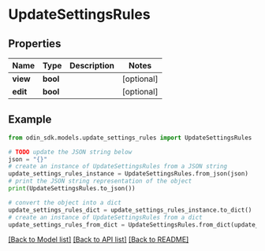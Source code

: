# UpdateSettingsRules


## Properties

Name | Type | Description | Notes
------------ | ------------- | ------------- | -------------
**view** | **bool** |  | [optional] 
**edit** | **bool** |  | [optional] 

## Example

```python
from odin_sdk.models.update_settings_rules import UpdateSettingsRules

# TODO update the JSON string below
json = "{}"
# create an instance of UpdateSettingsRules from a JSON string
update_settings_rules_instance = UpdateSettingsRules.from_json(json)
# print the JSON string representation of the object
print(UpdateSettingsRules.to_json())

# convert the object into a dict
update_settings_rules_dict = update_settings_rules_instance.to_dict()
# create an instance of UpdateSettingsRules from a dict
update_settings_rules_from_dict = UpdateSettingsRules.from_dict(update_settings_rules_dict)
```
[[Back to Model list]](../README.md#documentation-for-models) [[Back to API list]](../README.md#documentation-for-api-endpoints) [[Back to README]](../README.md)


